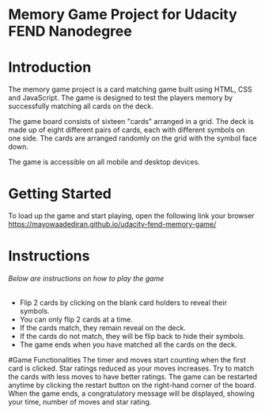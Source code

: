 # Memory Game Project for Udacity FEND Nanodegree

# Introduction
The memory game project is a card matching game built using HTML, CSS and JavaScript. The game is designed to test the players memory by successfully matching all cards on the deck. 

The game board consists of sixteen "cards" arranged in a grid. The deck is made up of eight different pairs of cards, each with different symbols on one side. The cards are arranged randomly on the grid with the symbol face down.

The game is accessible on all mobile and desktop devices. 

# Getting Started
To load up the game and start playing, open the following link your browser https://mayowaadediran.github.io/udacity-fend-memory-game/

# Instructions 
###### Below are instructions on how to play the game
* Flip 2 cards by clicking on the blank card holders to reveal their symbols.
* You can only flip 2 cards at a time.
* If the cards match, they remain reveal on the deck.
* If the cards do not match, they will be flip back to hide their symbols.
* The game ends when you have matched all the cards on the deck.

#Game Functionalities
The timer and moves start counting when the first card is clicked. 
Star ratings reduced as your moves increases. Try to match the cards with less moves to have better ratings.
The game can be restarted anytime by clicking the restart button on the right-hand corner of the board. 
When the game ends, a congratulatory message will be displayed, showing your time, number of moves and star rating. 